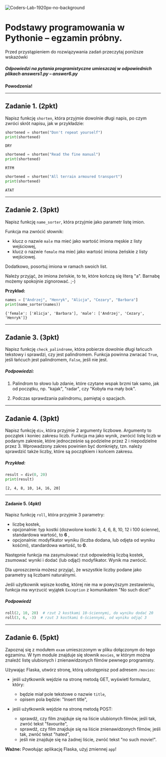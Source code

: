 ![Coders-Lab-1920px-no-background](https://user-images.githubusercontent.com/30623667/104709394-2cabee80-571f-11eb-9518-ea6a794e558e.png)


# Podstawy programowania w Pythonie &ndash; egzamin próbny.

Przed przystąpieniem do rozwiązywania zadań przeczytaj poniższe wskazówki

##### Odpowiedzi na pytania programistyczne umieszczaj w odpowiednich plikach *answers1.py* &ndash; *answer6.py*

**Powodzenia!**

----------------------------------------------------------------------------------------

## Zadanie 1. (2pkt)

Napisz funkcję `shorten`, która przyjmie dowolnie długi napis, po czym zwróci skrót napisu, jak w przykładzie:

```python
shortened = shorten("Don't repeat yourself")
print(shortened)
```
```
DRY
```
```python
shortened = shorten("Read the fine manual")
print(shortened)
```
```
RTFM
```
```python
shortened = shorten("All terrain armoured transport")
print(shortened)
```
```
ATAT
```

---

## Zadanie 2. (3pkt)

Napisz funkcję `name_sorter`, która przyjmie jako parametr listę imion. 

Funkcja ma zwrócić słownik:
* klucz o nazwie `male` ma mieć jako wartość imiona męskie z listy wejściowej,
* klucz o nazwie `female` ma mieć jako wartość imiona żeńskie z listy wejściowej.

Dodatkowo, posortuj imiona w ramach swoich list.

Należy przyjąć, że imiona żeńskie, to te, które kończą się literą "a". Barnabę możemy spokojnie zignorować. ;-)

**Przykład:**
```python
names = ["Andrzej", "Henryk", "Alicja", "Cezary", "Barbara"]
print(name_sorter(names))
```

```
{'female': ['Alicja', 'Barbara'], 'male': ['Andrzej', 'Cezary', 'Henryk']}
```

---

## Zadanie 3. (3pkt)

Napisz funkcję `check_palindrome`, która pobierze dowolnie długi łańcuch tekstowy i sprawdzi, czy jest palindromem. 
Funkcja powinna zwracać `True`, jeśli łańcuch jest palindromem, `False`, jeśli nie jest.

##### Podpowiedzi:
1. Palindrom to słowo lub zdanie, które czytane wspak brzmi tak samo, jak od początku, np. "kajak", "radar", czy 
"Kobyła ma mały bok".

2. Podczas sprawdzania palindromu, pamiętaj o spacjach.

---

## Zadanie 4. (3pkt)

Napisz funkcję `div`, która przyjmie 2 argumenty liczbowe. Argumenty to początek i koniec zakresu liczb. 
Funkcja ma jako wynik, zwrócić listę liczb w podanym zakresie, które jednocześnie są podzielne przez 2 
i niepodzielne przez 3.
Wprowadzony zakres powinien być domknięty, tzn. należy sprawdzić także liczby, które są początkiem i końcem zakresu.


##### Przykład:
```python
result = div(0, 20)
print(result)
```
```
[2, 4, 8, 10, 14, 16, 20]
```

---

#### Zadanie 5. (4pkt)

Napisz funkcję `roll`, która przyjmie 3 parametry: 

* liczbę kostek, 
* opcjonalnie: typ kostki (dozwolone kostki 3, 4, 6, 8, 10, 12 i 100 ścienne), standardowa wartość, to **6** ,
* opcjonalnie: modyfikator wyniku (liczba dodana, lub odjęta od wyniku kośćmi), standardowa wartość, to **0**.

Następnie funkcja ma zasymulować rzut odpowiednią liczbą kostek, zsumować wyniki i dodać (lub odjąć) modyfikator. Wynik ma zwrócić.

Dla uproszczenia możesz przyjąć, że wszystkie liczby podane jako parametry są liczbami naturalnymi.

Jeśli użytkownik wpisze kostkę, której nie ma w powyższym zestawieniu, funkcja ma wyrzucić wyjątek `Exception` z komunikatem "No such dice!" 


##### Podpowiedź
```python
roll(2, 10, 20)  # rzut 2 kostkami 10-ściennymi, do wyniku dodać 20
roll(3, 6, -3)  # rzut 3 kostkami 6-ściennymi, od wyniku odjąć 3
```

---

## Zadanie 6. (5pkt)

 Zapoznaj się z modułem `exam` umieszczonym w pliku dołączonym do tego egzaminu. W tym module znajduje się słownik `movies`, w którym można znaleźć listę ulubionych i znienawidzonych filmów pewnego programisty. 

 Używając Flaska, utwórz stronę, którą udostępnisz pod adresem `/movies`:
 
 * jeśli użytkownik wejdzie na stronę metodą GET, wyświetl formularz, który:
    * będzie miał pole tekstowe o nazwie `title`,
    * opisem pola będzie: "Insert title",

* jeśli użytkownik wejdzie na stronę metodą POST:
    * sprawdź, czy film znajduje się na liście ulubionych filmów, jeśli tak, zwróć tekst "favourite",
    * sprawdź, czy film znajduje się na liście znienawidzonych filmów, jeśli tak, zwróć tekst "hated",
    * jeśli nie znajduje się na żadnej liście, zwróć tekst "no such movie!".
    
**Ważne:** Powołując aplikację Flaska, użyj zmiennej `app`!
